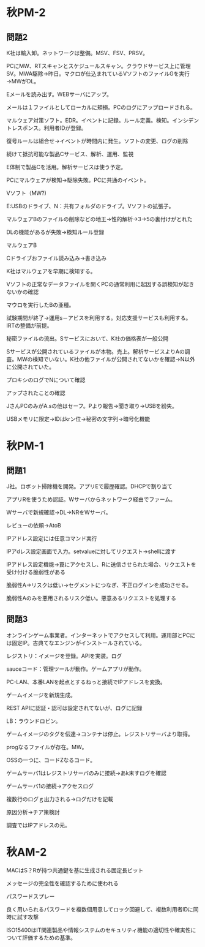 # 秋PM-2

## 問題2

K社は輸入卸。ネットワークは整備。MSV、FSV、PRSV。

PCにMW、RTスキャンとスケジュールスキャン。クラウドサービス上に管理SV。MWA駆除→昨日。マクロが仕込まれているVソフトのファイルGを実行→MWがDL。

Eメールを読み出す。WEBサーバにアップ。

メールは１ファイルとしてローカルに頬損。PCのログにアップロードされる。

マルウェア対策ソフト。EDR。イベントに記録。ルール定義。検知。インシデントレスポンス。利用者IDが登録。

復号ルールは組合せ→イベントが時間内に発生。ソフトの変更、ログの削除

続けて抵抗可能な製品Cサービス、解析、運用、監視

E体制で製品Cを活用。解析サービスは使う予定。

PCにマルウェアが検知→駆除失敗。PCに共通のイベント。

Vソフト（MW?)

E:USBのドライブ、N：共有フォルダのドライブ。Vソフトの拡張子。

マルウェアBのファイルの削除などの地王→性的解析→3→5の裏付けがとれた

DLの機能があるが失敗→検知ルール登録

マルウェアB

Cドライブおファイル読み込み→書き込み

K社はマルウェアを早期に検知する。

Vソフトの正常なデータファイルを開くPCの通常利用に起因する誤検知が起きないかの確認

マウロを実行したBの亜種。

試験期間が終了→運用s－アビスを利用する。対応支援サービスも利用する。IRTの整備が前提。

秘密ファイルの流出。Sサービスにおいて、K社の価格表が一般公開

Sサービスが公開されているファイルが本物。売上。解析サービスよりAの調査。MWの検知でいない。K社の他ファイルが公開されてないかを確認→N以外に公開されていた。

プロキシのログでNについて確認

アップされたことの確認

JさんPCのみがA.sの他はセーフ。Pより報告→聞き取り→USBを紛失。

USBメモリに限定→IDはkrン位→秘密の文字列→暗号化機能

# 秋PM-1

## 問題1

J社。ロボット掃除機を開発。アプリEで履歴確認。DHCPで割り当て

アプリRを使うため認証。Wサーバからネットワーク経由でファーム。

Wサーバで新規確認→DL→NRをWサーバ。

レビューの依頼→AtoB

IPアドレス設定には任意コマンド実行

IPアdレス設定画面で入力。setvalueに対してリクエスト→shellに渡す

IPアドレス設定機能→罠にアクセスし、Rに送信させられた場合、リクエストを受け付ける脆弱性がある

脆弱性A→リスクは低い→セグメントにつなぎ、不正ログインを成功させる。

脆弱性Aのみを悪用されるリスク低い。悪意あるリクエストを処理する

## 問題3

オンラインゲーム事業者。インターネットでアクセスして利用。運用部とPCには固定IP。古典てなエンジンがインストールされている。

レジストリ：イメージを登録。APIを実装。ログ

sauceコード：管理ツールが動作。ゲームアプリが動作。

PC-LAN、本番LANを起点とするねっと接続でIPアドレスを変換。

ゲームイメージを新規生成。

REST APIに認証・認可は設定されてないが、ログに記録

LB：ラウンドロビン。

ゲームイメージのタグを伝達→コンテナは停止。レジストリサーバより取得。

progなるファイルが存在。MW。

OSSの一つに、コードZなるコード。

ゲームサーバ1はレジストリサーバのみに接続→あk末すログを確認

ゲームサーバ1の接続→アクセスログ

複数行のログｇ出力される→ログだけを記載

原因分析→チア策検討

調査ではIPアドレスの元。

# 秋AM-2


MACはS？Rが持つ共通鍵を基に生成される固定長ビット

メッセージの完全性を確認するために使われる


パスワードスプレー

良く用いられるパスワードを複数個用意してロック回避して、複数利用者IDに同時に試す攻撃


ISO15400はIT関連製品や情報システムのセキュリティ機能の適切性や確実性について評価するための基準。
